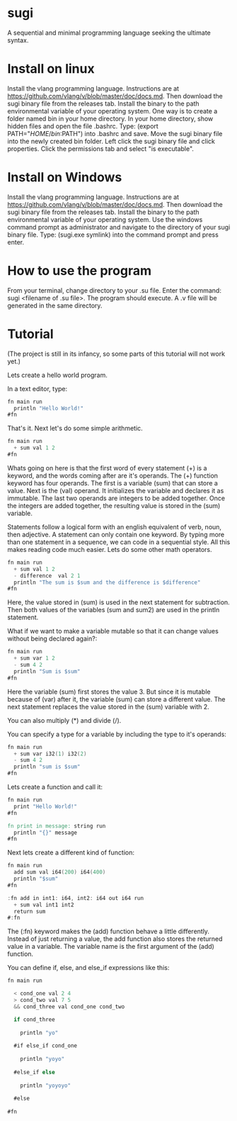 # sugi
A sequential and minimal programming language seeking the ultimate syntax.

# Install on linux
Install the vlang programming language. Instructions are at https://github.com/vlang/v/blob/master/doc/docs.md.
Then download the sugi binary file from the releases tab.
Install the binary to the path environmental variable of your operating system.
One way is to create a folder named bin in your home directory.
In your home directory, show hidden files and open the file .bashrc.
Type: (export PATH="$HOME/bin:$PATH") into .bashrc and save.
Move the sugi binary file into the newly created bin folder.
Left click the sugi binary file and click properties.
Click the permissions tab and select "is executable".

# Install on Windows
Install the vlang programming language. Instructions are at https://github.com/vlang/v/blob/master/doc/docs.md.
Then download the sugi binary file from the releases tab.
Install the binary to the path environmental variable of your operating system.
Use the windows command prompt as administrator and navigate to the directory of your sugi binary file.
Type: (sugi.exe symlink) into the command prompt and press enter.

# How to use the program
From your terminal, change directory to your .su file.
Enter the command: sugi <filename of .su file>.
The program should execute.
A .v file will be generated in the same directory.

# Tutorial

(The project is still in its infancy, so some parts of this tutorial will not work yet.)
  
Lets create a hello world program.

In a text editor, type: 

```v
fn main run
  println "Hello World!"
#fn
```

That's it. Next let's do some simple arithmetic. 

```v
fn main run
  + sum val 1 2
#fn
```
Whats going on here is that the first word of every statement (+) is a keyword, and the words coming after are it's operands. The (+) function keyword has four operands. The first is a variable (sum) that can store a value. Next is the (val) operand. It initializes the variable and declares it as immutable. The last two operands are integers to be added together. Once the integers are added together, the resulting value is stored in the (sum) variable.

Statements follow a logical form with an english equivalent of verb, noun, then adjective. A statement can only contain one keyword. By typing more than one statement in a sequence, we can code in a sequential style. All this makes reading code much easier. Lets do some other math operators.

```v
fn main run
  + sum val 1 2
  - difference  val 2 1
  println "The sum is $sum and the difference is $difference"
#fn
```
Here, the value stored in (sum) is used in the next statement for subtraction. Then both values of the variables (sum and sum2) are used in the println statement.

What if we want to make a variable mutable so that it can change values without being declared again?:

```v
fn main run
  + sum var 1 2
  - sum 4 2
  println "Sum is $sum"
#fn
```

Here the variable (sum) first stores the value 3. But since it is mutable because of (var) after it, the variable (sum) can store a different value. The next statement replaces the value stored in the (sum) variable with 2.

You can also multiply (*) and divide (/).

You can specify a type for a variable by including the type to it's operands:

```v
fn main run
  + sum var i32(1) i32(2)
  - sum 4 2
  println "sum is $sum"
#fn
```

Lets create a function and call it:

```v
fn main run
  print "Hello World!"
#fn

fn print in message: string run
  println "{}" message
#fn
```

Next lets create a different kind of function:

```v
fn main run
  add sum val i64(200) i64(400)
  println "$sum"
#fn

:fn add in int1: i64, int2: i64 out i64 run
  + sum val int1 int2
  return sum
#:fn
```

The (:fn) keyword makes the (add) function behave a little differently. Instead of just returning a value, the add function also stores the returned value in a variable. The variable name is the first argument of the (add) function.

You can define if, else, and else_if expressions like this:

```v
fn main run

  < cond_one val 2 4
  > cond_two val 7 5
  && cond_three val cond_one cond_two

  if cond_three
    
    println "yo"
    
  #if else_if cond_one
    
    println "yoyo"
    
  #else_if else
    
    println "yoyoyo"
    
  #else
    
#fn
```
